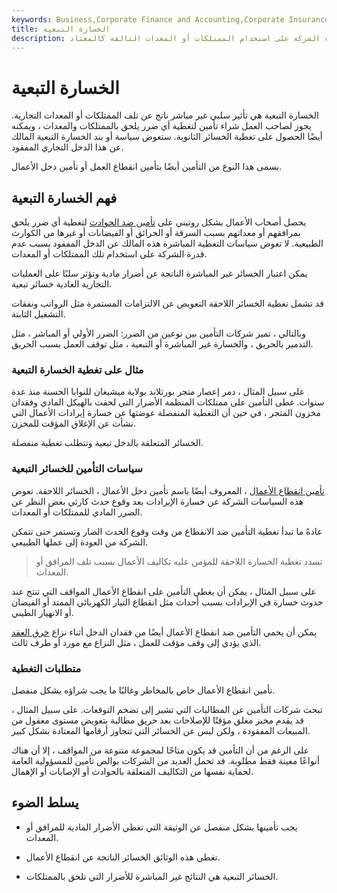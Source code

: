 ```yaml
---
keywords: Business,Corporate Finance and Accounting,Corporate Insurance
title: الخسارة التبعية
description: الخسارة التبعية هي مصطلح تأمين للدخل المتضرر بسبب عدم قدرة الشركة على استخدام الممتلكات أو المعدات التالفة كالمعتاد.
---
```


# الخسارة التبعية
الخسارة التبعية هي تأثير سلبي غير مباشر ناتج عن تلف الممتلكات أو المعدات التجارية. يجوز لصاحب العمل شراء تأمين لتغطية أي ضرر يلحق بالممتلكات والمعدات ، ويمكنه أيضًا الحصول على تغطية الخسائر الثانوية. ستعوض سياسة أو بند الخسارة التبعية المالك عن هذا الدخل التجاري المفقود.

يسمى هذا النوع من التأمين أيضًا بتأمين انقطاع العمل أو تأمين دخل الأعمال.

## فهم الخسارة التبعية

يحصل أصحاب الأعمال بشكل روتيني على [تأمين ضد الحوادث](/casualtyinsurance) لتغطية أي ضرر يلحق بمرافقهم أو معداتهم بسبب السرقة أو الحرائق أو الفيضانات أو غيرها من الكوارث الطبيعية. لا تعوض سياسات التغطية المباشرة هذه المالك عن الدخل المفقود بسبب عدم قدرة الشركة على استخدام تلك الممتلكات أو المعدات.

يمكن اعتبار الخسائر غير المباشرة الناتجة عن أضرار مادية وتؤثر سلبًا على العمليات التجارية العادية خسائر تبعية.

قد تشمل تغطية الخسائر اللاحقة التعويض عن الالتزامات المستمرة مثل الرواتب ونفقات التشغيل الثابتة.

وبالتالي ، تميز شركات التأمين بين نوعين من الضرر: الضرر الأولي أو المباشر ، مثل التدمير بالحريق ، والخسارة غير المباشرة أو التبعية ، مثل توقف العمل بسبب الحريق.

### مثال على تغطية الخسارة التبعية

على سبيل المثال ، دمر إعصار متجر بورتلاند بولاية ميشيغان للنوايا الحسنة منذ عدة سنوات. غطى التأمين على ممتلكات المنظمة الأضرار التي لحقت بالهيكل المادي وفقدان مخزون المتجر ، في حين أن التغطية المنفصلة عوضتها عن خسارة إيرادات الأعمال التي نشأت عن الإغلاق المؤقت للمخزن.

الخسائر المتعلقة بالدخل تبعية وتتطلب تغطية منفصلة.

### سياسات التأمين للخسائر التبعية

[تأمين انقطاع الأعمال](/business-interruption-insurance) ، المعروف أيضًا باسم تأمين دخل الأعمال ، الخسائر اللاحقة. تعوض هذه السياسات الشركة عن خسارة الإيرادات بعد وقوع حدث كارثي بغض النظر عن الضرر المادي للممتلكات أو المعدات.

عادةً ما تبدأ تغطية التأمين ضد الانقطاع من وقت وقوع الحدث الضار وتستمر حتى تتمكن الشركة من العودة إلى عملها الطبيعي.

> تسدد تغطية الخسارة اللاحقة للمؤمن عليه تكاليف الأعمال بسبب تلف المرافق أو المعدات.

>

على سبيل المثال ، يمكن أن يغطي التأمين على انقطاع الأعمال المواقف التي تنتج عند حدوث خسارة في الإيرادات بسبب أحداث مثل انقطاع التيار الكهربائي الممتد أو الفيضان أو الانهيار الطيني.

يمكن أن يحمي التأمين ضد انقطاع الأعمال أيضًا من فقدان الدخل أثناء نزاع [خرق العقد](/breach-of-contract) الذي يؤدي إلى وقف مؤقت للعمل ، مثل النزاع مع مورد أو طرف ثالث.

### متطلبات التغطية

تأمين انقطاع الأعمال خاص بالمخاطر وغالبًا ما يجب شراؤه بشكل منفصل.

تبحث شركات التأمين عن المطالبات التي تشير إلى تضخم التوقعات. على سبيل المثال ، قد يقدم مخبز مغلق مؤقتًا للإصلاحات بعد حريق مطالبة بتعويض مستوى معقول من المبيعات المفقودة ، ولكن ليس عن الخسائر التي تتجاوز أرقامها المعتادة بشكل كبير.

على الرغم من أن التأمين قد يكون متاحًا لمجموعة متنوعة من المواقف ، إلا أن هناك أنواعًا معينة فقط مطلوبة. قد تحمل العديد من الشركات بوالص تأمين للمسؤولية العامة لحماية نفسها من التكاليف المتعلقة بالحوادث أو الإصابات أو الإهمال.

## يسلط الضوء

- يجب تأمينها بشكل منفصل عن الوثيقة التي تغطي الأضرار المادية للمرافق أو المعدات.

- تغطي هذه الوثائق الخسائر الناتجة عن انقطاع الأعمال.

- الخسائر التبعية هي النتائج غير المباشرة للأضرار التي تلحق بالممتلكات.

